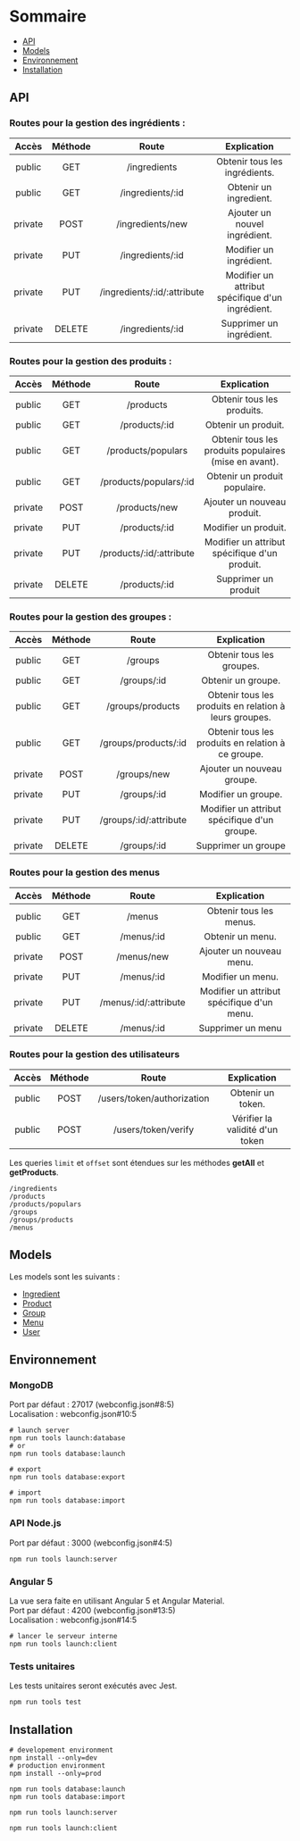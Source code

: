 # Sommaire

- [API](#api)  
- [Models](#models)  
- [Environnement](#environnement)  
- [Installation](#installation)  

## API

### Routes pour la gestion des ingrédients :

|  Accès  | Méthode |            Route            |                         Explication                         |
|:-------:|:-------:|:---------------------------:|:-----------------------------------------------------------:|
| public  | GET     | /ingredients                | Obtenir tous les ingrédients.                               |
| public  | GET     | /ingredients/:id            | Obtenir un ingredient.                                      |
| private | POST    | /ingredients/new            | Ajouter un nouvel ingrédient.                               |
| private | PUT     | /ingredients/:id            | Modifier un ingrédient.                                     |
| private | PUT     | /ingredients/:id/:attribute | Modifier un attribut spécifique d'un ingrédient.            |
| private | DELETE  | /ingredients/:id            | Supprimer un ingrédient.                                    |

### Routes pour la gestion des produits :

|  Accès  | Méthode |           Route          |                        Explication                        |
|:-------:|:-------:|:------------------------:|:---------------------------------------------------------:|
| public  | GET     | /products                | Obtenir tous les produits.                                |
| public  | GET     | /products/:id            | Obtenir un produit.                                       |
| public  | GET     | /products/populars       | Obtenir tous les produits populaires (mise en avant).     |
| public  | GET     | /products/populars/:id   | Obtenir un produit populaire.                             |
| private | POST    | /products/new            | Ajouter un nouveau produit.                               |
| private | PUT     | /products/:id            | Modifier un produit.                                      |
| private | PUT     | /products/:id/:attribute | Modifier un attribut spécifique d'un produit.             |
| private | DELETE  | /products/:id            | Supprimer un produit                                      |

### Routes pour la gestion des groupes :

|  Accès  | Méthode |          Route         |                        Explication                       |
|:-------:|:-------:|:----------------------:|:--------------------------------------------------------:|
| public  | GET     | /groups                | Obtenir tous les groupes.                                |
| public  | GET     | /groups/:id            | Obtenir un groupe.                                       |
| public  | GET     | /groups/products       | Obtenir tous les produits en relation à leurs groupes.   |
| public  | GET     | /groups/products/:id   | Obtenir tous les produits en relation à ce groupe.       |
| private | POST    | /groups/new            | Ajouter un nouveau groupe.                               |
| private | PUT     | /groups/:id            | Modifier un groupe.                                      |
| private | PUT     | /groups/:id/:attribute | Modifier un attribut spécifique d'un groupe.             |
| private | DELETE  | /groups/:id            | Supprimer un groupe                                      |

### Routes pour la gestion des menus

|  Accès  | Méthode |         Route         |                 Explication                |
|:-------:|:-------:|:---------------------:|:------------------------------------------:|
| public  | GET     | /menus                | Obtenir tous les menus.                    |
| public  | GET     | /menus/:id            | Obtenir un menu.                           |
| private | POST    | /menus/new            | Ajouter un nouveau menu.                   |
| private | PUT     | /menus/:id            | Modifier un menu.                          |
| private | PUT     | /menus/:id/:attribute | Modifier un attribut spécifique d'un menu. |
| private | DELETE  | /menus/:id            | Supprimer un menu                          |

### Routes pour la gestion des utilisateurs

|  Accès  | Méthode |            Route           |            Explication          |
|:-------:|:-------:|:--------------------------:|:-------------------------------:|
| public  | POST    | /users/token/authorization | Obtenir un token.               |
| public  | POST    | /users/token/verify        | Vérifier la validité d'un token |


Les queries ``limit`` et ``offset`` sont étendues sur les méthodes __getAll__ et __getProducts__.  

```shell
/ingredients
/products
/products/populars
/groups
/groups/products
/menus
```

## Models

Les models sont les suivants :  
 - [Ingredient](models/Ingredient.js)  
 - [Product](models/Product.js)  
 - [Group](models/Group.js)  
 - [Menu](models/Menu.js)  
 - [User](models/User.js)  

## Environnement

### MongoDB

Port par défaut : 27017 (webconfig.json#8:5)  
Localisation : webconfig.json#10:5  

```shell
# launch server
npm run tools launch:database
# or
npm run tools database:launch
```

```shell
# export
npm run tools database:export
  
# import
npm run tools database:import
```

### API Node.js

Port par défaut : 3000 (webconfig.json#4:5)  

```shell
npm run tools launch:server
```

### Angular 5

La vue sera faite en utilisant Angular 5 et Angular Material.  
Port par défaut : 4200 (webconfig.json#13:5)  
Localisation : webconfig.json#14:5  

```shell
# lancer le serveur interne
npm run tools launch:client
```

### Tests unitaires

Les tests unitaires seront exécutés avec Jest.  

```shell
npm run tools test
```

## Installation

```shell
# developement environment
npm install --only=dev
# production environment
npm install --only=prod

npm run tools database:launch
npm run tools database:import

npm run tools launch:server

npm run tools launch:client
```
